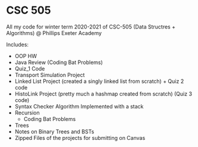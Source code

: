 # CSC 505
 All my code for winter term 2020-2021 of CSC-505 (Data Structres + Algorithms) @ Phillips Exeter Academy

Includes:
 - OOP HW  <br/>
 - Java Review (Coding Bat Problems) <br/>
 - Quiz_1 Code <br/>
 - Transport Simulation Project
 - Linked List Project (created a singly linked list from scratch) + Quiz 2 code 
 - HistoLink Project (pretty much a hashmap created from scratch) (Quiz 3 code)
 - Syntax Checker Algorithm Implemented with a stack
 - Recursion
   - Coding Bat Problems
 - Trees
  - Notes on Binary Trees and BSTs
 - Zipped Files of the projects for submitting on Canvas

